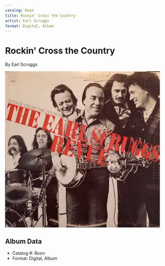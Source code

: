 ```yaml
---
catalog: Roon
title: Rockin' Cross the Country
artist: Earl Scruggs
format: Digital, Album
---
```


# Rockin' Cross the Country

By Earl Scruggs

![](../../assets/albumcovers/Earl_Scruggs-Rockin_Cross_the_Country.png)

## Album Data

- Catalog #: Roon
- Format: Digital, Album

